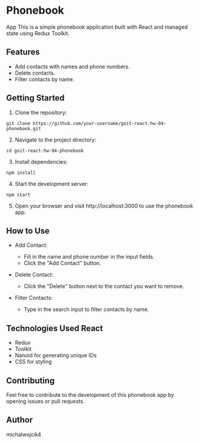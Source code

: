 # Phonebook

App This is a simple phonebook application built with React and managed state
using Redux Toolkit.

## Features

- Add contacts with names and phone numbers.
- Delete contacts.
- Filter contacts by name.

## Getting Started

1. Clone the repository:

`git clone https://github.com/your-username/goit-react-hw-04-phonebook.git`

2. Navigate to the project directory:

`cd goit-react-hw-04-phonebook`

3. Install dependencies:

`npm install`

4. Start the development server:

`npm start`

5. Open your browser and visit http://localhost:3000 to use the phonebook app.

## How to Use

- Add Contact:

  - Fill in the name and phone number in the input fields.
  - Click the "Add Contact" button.

- Delete Contact:

  - Click the "Delete" button next to the contact you want to remove.

- Filter Contacts:
  - Type in the search input to filter contacts by name.

## Technologies Used React

- Redux
- Toolkit
- Nanoid for generating unique IDs
- CSS for styling

## Contributing

Feel free to contribute to the development of this phonebook app by opening
issues or pull requests.

## Author

michalwojcik4
